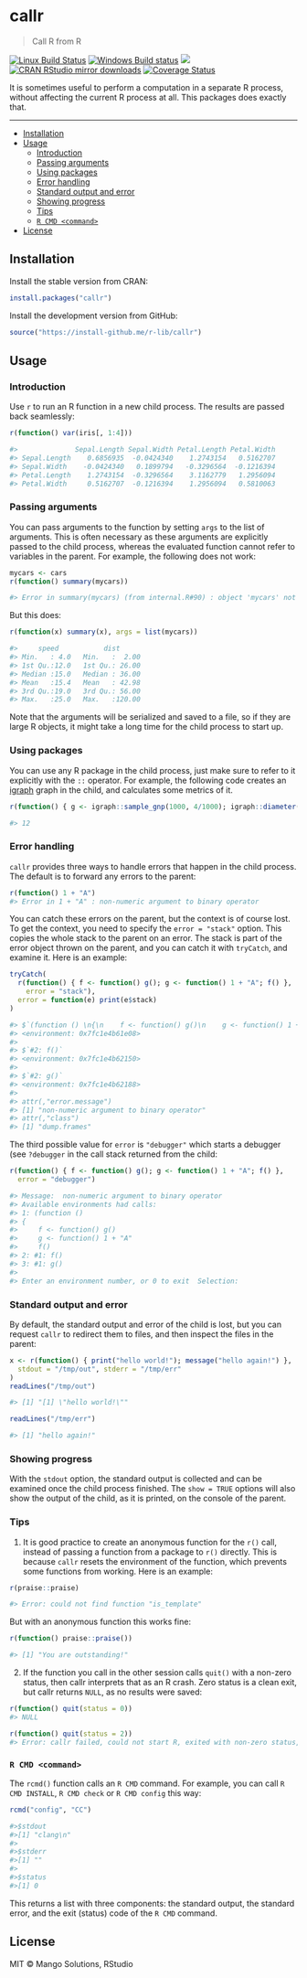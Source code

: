 
# callr

> Call R from R

[![Linux Build Status](https://travis-ci.org/r-lib/callr.svg?branch=master)](https://travis-ci.org/r-lib/callr)
[![Windows Build status](https://ci.appveyor.com/api/projects/status/github/r-lib/callr?svg=true)](https://ci.appveyor.com/project/gaborcsardi/callr)
[![](http://www.r-pkg.org/badges/version/callr)](http://www.r-pkg.org/pkg/callr)
[![CRAN RStudio mirror downloads](http://cranlogs.r-pkg.org/badges/callr)](http://www.r-pkg.org/pkg/callr)
[![Coverage Status](https://img.shields.io/codecov/c/github/r-lib/callr/master.svg)](https://codecov.io/github/r-lib/callr?branch=master)

It is sometimes useful to perform a computation in a separate R process,
without affecting the current R process at all. This packages does exactly
that.

---

  - [Installation](#installation)
  - [Usage](#usage)
    - [Introduction](#introduction)
    - [Passing arguments](#passing-arguments)
	- [Using packages](#using-packages)
	- [Error handling](#error-handling)
	- [Standard output and error](#standard-output-and-error)
	- [Showing progress](#showing-progress)
	- [Tips](#tips)
	- [`R CMD <command>`](#r-cmd-command)
  - [License](#license)

## Installation

Install the stable version from CRAN:

```r
install.packages("callr")
```

Install the development version from GitHub:

```r
source("https://install-github.me/r-lib/callr")
```

## Usage

### Introduction

Use `r` to run an R function in a new child process. The results are
passed back seamlessly:

```r
r(function() var(iris[, 1:4]))

#>              Sepal.Length Sepal.Width Petal.Length Petal.Width
#> Sepal.Length    0.6856935  -0.0424340    1.2743154   0.5162707
#> Sepal.Width    -0.0424340   0.1899794   -0.3296564  -0.1216394
#> Petal.Length    1.2743154  -0.3296564    3.1162779   1.2956094
#> Petal.Width     0.5162707  -0.1216394    1.2956094   0.5810063
```

### Passing arguments

You can pass arguments to the function by setting `args` to the list of
arguments. This is often necessary as these arguments are explicitly
passed to the child process, whereas the evaluated function cannot
refer to variables in the parent. For example, the following does
not work:

```r
mycars <- cars
r(function() summary(mycars))

#> Error in summary(mycars) (from internal.R#90) : object 'mycars' not found
```

But this does:

```r
r(function(x) summary(x), args = list(mycars))

#>     speed           dist
#> Min.   : 4.0   Min.   :  2.00
#> 1st Qu.:12.0   1st Qu.: 26.00
#> Median :15.0   Median : 36.00
#> Mean   :15.4   Mean   : 42.98
#> 3rd Qu.:19.0   3rd Qu.: 56.00
#> Max.   :25.0   Max.   :120.00
```

Note that the arguments will be serialized and saved to a file,
so if they are large R objects, it might take a long time for the
child process to start up.

### Using packages

You can use any R package in the child process, just make sure to
refer to it explicitly with the `::` operator. For example, the following
code creates an [igraph](https://github.com/igraph/rigraph) graph
in the child, and calculates some metrics of it.

```r
r(function() { g <- igraph::sample_gnp(1000, 4/1000); igraph::diameter(g) })

#> 12
```

### Error handling

`callr` provides three ways to handle errors that happen in the
child process. The default is to forward any errors to the parent:

```r
r(function() 1 + "A")
#> Error in 1 + "A" : non-numeric argument to binary operator
```

You can catch these errors on the parent, but the context is of course
lost. To get the context, you need to specify the `error = "stack"`
option. This copies the whole stack to the parent on an error.
The stack is part of the error object thrown on the parent, and you
can catch it with `tryCatch`, and examine it. Here is an example:

```r
tryCatch(
  r(function() { f <- function() g(); g <- function() 1 + "A"; f() },
    error = "stack"),
  error = function(e) print(e$stack)
)

#> $`(function () \n{\n    f <- function() g()\n    g <- function() 1 + "A"\n    f()`
#> <environment: 0x7fc1e4b61e08>
#>
#> $`#2: f()`
#> <environment: 0x7fc1e4b62150>
#>
#> $`#2: g()`
#> <environment: 0x7fc1e4b62188>
#>
#> attr(,"error.message")
#> [1] "non-numeric argument to binary operator"
#> attr(,"class")
#> [1] "dump.frames"
```

The third possible value for `error` is `"debugger"` which starts a
debugger (see `?debugger` in the call stack returned from the child:

```r
r(function() { f <- function() g(); g <- function() 1 + "A"; f() },
  error = "debugger")

#> Message:  non-numeric argument to binary operator
#> Available environments had calls:
#> 1: (function ()
#> {
#>     f <- function() g()
#>     g <- function() 1 + "A"
#>     f()
#> 2: #1: f()
#> 3: #1: g()
#>
#> Enter an environment number, or 0 to exit  Selection:
```

### Standard output and error

By default, the standard output and error of the child is lost,
but you can request `callr` to redirect them to files, and then
inspect the files in the parent:

```r
x <- r(function() { print("hello world!"); message("hello again!") },
  stdout = "/tmp/out", stderr = "/tmp/err"
)
readLines("/tmp/out")

#> [1] "[1] \"hello world!\""

readLines("/tmp/err")

#> [1] "hello again!"
```

### Showing progress

With the `stdout` option, the standard output is collected and can
be examined once the child process finished. The `show = TRUE` options
will also show the output of the child, as it is printed, on the console
of the parent.

### Tips

1) It is good practice to create an anonymous function for the `r()` call,
instead of passing a function from a package to `r()` directly. This is
because `callr` resets the environment of the function, which prevents
some functions from working. Here is an example:
```r
r(praise::praise)

#> Error: could not find function "is_template"
```

But with an anonymous function this works fine:
```r
r(function() praise::praise())

#> [1] "You are outstanding!"
```

2) If the function you call in the other session calls `quit()` with a
non-zero status, then callr interprets that as an R crash. Zero status is
a clean exit, but callr returns `NULL`, as no results were saved:

```r
r(function() quit(status = 0))
#> NULL

r(function() quit(status = 2))
#> Error: callr failed, could not start R, exited with non-zero status, has crashed or was killed
```

### `R CMD <command>`

The `rcmd()` function calls an `R CMD` command. For example, you can
call `R CMD INSTALL`, `R CMD check` or `R CMD config` this way:

```r
rcmd("config", "CC")

#>$stdout
#>[1] "clang\n"
#>
#>$stderr
#>[1] ""
#>
#>$status
#>[1] 0
```

This returns a list with three components: the standard output, the standard
error, and the exit (status) code of the `R CMD` command.

## License

MIT © Mango Solutions, RStudio
